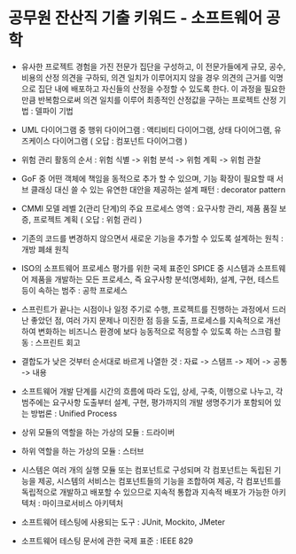 # 공무원 잔산직 기출 키워드 - 소프트웨어 공학

- 유사한 프로젝트 경험을 가진 전문가 집단을 구성하고, 이 전문가들에게 규모, 공수, 비용의 산정 의견을 구하되, 의견 일치가 이루어지지 않을 경우 의견의 근거를 익명으로 집단 내에 배포하고 자신들의 산정을 수정할 수 있도록 한다. 이 과정을 필요한 만큼 반복함으로써 의견 일치를 이루어 최종적인 산정값을 구하는 프로젝트 산정 기법 : 델파이 기법

- UML 다이어그램 중 행위 다이어그램 : 액티비티 다이어그램, 상태 다이어그램, 유즈케이스 다이어그램 ( 오답 : 컴포넌트 다이어그램 )

- 위험 관리 활동의 순서 : 위험 식별 -> 위험 분석 -> 위험 계획 -> 위험 관찰

- GoF 중 어떤 객체에 책임을 동적으로 추가 할 수 있으며, 기능 확장이 필요할 때 서브 클래싱 대신 쓸 수 있는 유연한 대안을 제공하는 설계 패턴 : decorator pattern

- CMMI 모델 레벨 2(관리 단계)의 주요 프로세스 영역 : 요구사항 관리, 제품 품질 보증, 프로젝트 계획 ( 오답 : 위험 관리 )

- 기존의 코드를 변경하지 않으면서 새로운 기능을 추가할 수 있도록 설계하는 원칙 : 개방 폐쇄 원칙

- ISO의 소프트웨어 프로세스 평가를 위한 국제 표준인 SPICE 중 시스템과 소프트웨어 제품을 개발하는 모든 프로세스, 즉 요구사항 분석(명세화), 설계, 구현, 테스트 등이 속하는 범주 : 공학 프로세스

- 스프린트가 끝나는 시점이나 일정 주기로 수행, 프로젝트를 진행하는 과정에서 드러난 좋았던 점, 여러 가지 문제나 미진한 점 등을 도출, 프로세스를 지속적으로 개선하여 변화하는 비즈니스 환경에 보다 능동적으로 적응할 수 있도록 하는 스크럼 활동 : 스프린트 회고

- 결합도가 낮은 것부터 순서대로 바르게 나열한 것 : 자료 -> 스탬프 -> 제어 -> 공통 -> 내용

- 소프트웨어 개발 단계를 시간의 흐름에 따라 도입, 상세, 구축, 이행으로 나누고, 각 범주에는 요구사항 도출부터 설계, 구현, 평가까지의 개발 생명주기가 포함되어 있는 방법론 : Unified Process

- 상위 모듈의 역할을 하는 가상의 모듈 : 드라이버

- 하위 역할을 하는 가상의 모듈 : 스터브

- 시스템은 여러 개의 실행 모듈 또는 컴포넌트로 구성되며 각 컴포넌트는 독립된 기능을 제공, 시스템의 서비스는 컴포넌트들의 기능을 조합하여 제공,  각 컴포넌트를 독립적으로 개발하고 배포할 수 있으므로 지속적 통합과 지속적 배포가 가능한 아키텍처 : 마이크로서비스 아키텍처

- 소프트웨어 테스팅에 사용되는 도구 : JUnit, Mockito, JMeter

- 소프트웨어 테스팅 문서에 관한 국제 표준 : IEEE 829

